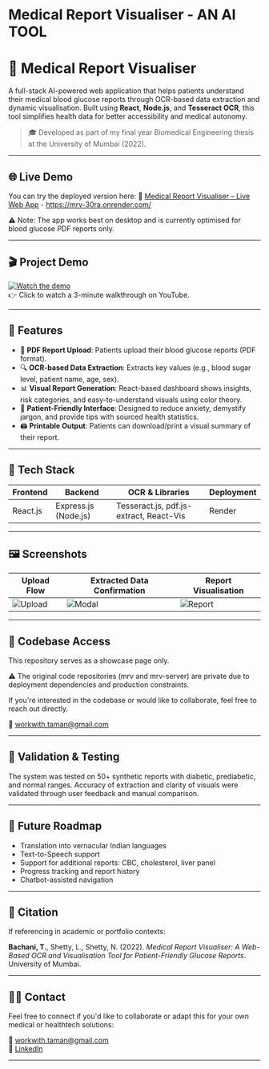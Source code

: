 # Medical Report Visualiser - AN AI TOOL

# 🧠 Medical Report Visualiser

A full-stack AI-powered web application that helps patients understand their medical blood glucose reports through OCR-based data extraction and dynamic visualisation. Built using **React**, **Node.js**, and **Tesseract OCR**, this tool simplifies health data for better accessibility and medical autonomy.

> 🎓 Developed as part of my final year Biomedical Engineering thesis at the University of Mumbai (2022).

---

## 🌐 Live Demo
You can try the deployed version here:
🔗 [Medical Report Visualiser – Live Web App]([url](https://mrv-30ra.onrender.com/)) - https://mrv-30ra.onrender.com/

⚠️ Note: The app works best on desktop and is currently optimised for blood glucose PDF reports only.

---

## 🎬 Project Demo

[![Watch the demo](https://img.youtube.com/vi/vIpQMA6TQqc/0.jpg)](https://www.youtube.com/watch?v=vIpQMA6TQqc)  
👉 Click to watch a 3-minute walkthrough on YouTube.

---

## 🚀 Features

- 📄 **PDF Report Upload**: Patients upload their blood glucose reports (PDF format).
- 🔍 **OCR-based Data Extraction**: Extracts key values (e.g., blood sugar level, patient name, age, sex).
- 📊 **Visual Report Generation**: React-based dashboard shows insights, risk categories, and easy-to-understand visuals using color theory.
- 🧠 **Patient-Friendly Interface**: Designed to reduce anxiety, demystify jargon, and provide tips with sourced health statistics.
- 🖨️ **Printable Output**: Patients can download/print a visual summary of their report.

---

## 🧰 Tech Stack

| Frontend | Backend | OCR & Libraries | Deployment |
|----------|---------|-----------------|------------|
| React.js | Express.js (Node.js) | Tesseract.js, pdf.js-extract, React-Vis | Render |

---

## 🖼️ Screenshots

| Upload Flow | Extracted Data Confirmation | Report Visualisation |
|-------------|-----------------------------|----------------------|
| ![Upload](assets/upload.png) | ![Modal](assets/confirm.png) | ![Report](assets/visualisation.png) |

---

## 📂 Codebase Access

This repository serves as a showcase page only.

⚠️ The original code repositories (mrv and mrv-server) are private due to deployment dependencies and production constraints.

If you're interested in the codebase or would like to collaborate, feel free to reach out directly.

📧 workwith.taman@gmail.com

---

## 🧪 Validation & Testing

The system was tested on 50+ synthetic reports with diabetic, prediabetic, and normal ranges. Accuracy of extraction and clarity of visuals were validated through user feedback and manual comparison.

---

## 🔮 Future Roadmap

- Translation into vernacular Indian languages  
- Text-to-Speech support  
- Support for additional reports: CBC, cholesterol, liver panel  
- Progress tracking and report history  
- Chatbot-assisted navigation  

---

## 📜 Citation

If referencing in academic or portfolio contexts:

**Bachani, T.**, Shetty, L., Shetty, N. (2022). *Medical Report Visualiser: A Web-Based OCR and Visualisation Tool for Patient-Friendly Glucose Reports*. University of Mumbai.

---

## 🙋‍♂️ Contact

Feel free to connect if you'd like to collaborate or adapt this for your own medical or healthtech solutions:

📧 workwith.taman@gmail.com  
🔗 [LinkedIn](https://www.linkedin.com/in/taman-bachani)

---


